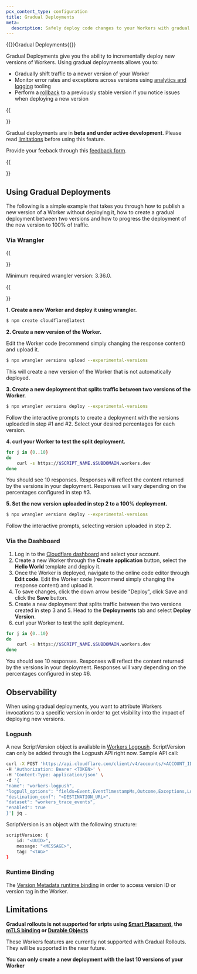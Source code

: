 ```yaml
---
pcx_content_type: configuration
title: Gradual Deployments
meta:
  description: Safely deploy code changes to your Workers with gradual deployments. 
---
```


{{<heading-pill style="beta">}}Gradual Deployments{{</heading-pill>}}

Gradual Deployments give you the ability to incrementally deploy new versions of Workers. Using gradual deployments allows you to: 

- Gradually shift traffic to a newer version of your Worker
- Monitor error rates and exceptions across versions using [analytics and logging](/workers/configuration/versions-and-deployments/gradual-deployments/#observability--logs-analytics-metrics) tooling
- Perform a [rollback](/workers/configuration/versions-and-deployments/rollbacks/) to a previously stable version if you notice issues when deploying a new version

{{<Aside type="note">}}

Gradual deployments are in **beta and under active development**. Please read [limitations](/workers/configuration/versions-and-deployments//gradual-deployments/#limitations) before using this feature.

Provide your feeback through this [feedback form](https://www.cloudflare.com/lp/developer-week-deployments).

{{</Aside>}}

## Using Gradual Deployments

The following is a simple example that takes you through how to publish a new version of a Worker without deploying it, how to create a gradual deployment between two versions and how to progress the deployment of the new version to 100% of traffic. 

### Via Wrangler

{{<Aside type="note">}}

Minimum required wrangler version: 3.36.0. 

{{</Aside>}}

**1. Create a new Worker and deploy it using wrangler.**

```sh
$ npm create cloudflare@latest
```

**2. Create a new version of the Worker.**

Edit the Worker code (recommend simply changing the response content) and upload it. 

```sh
$ npx wrangler versions upload --experimental-versions
```
This will create a new version of the Worker that is not automatically deployed. 

**3. Create a new deployment that splits traffic between two versions of the Worker.** 

```sh
$ npx wrangler versions deploy --experimental-versions
```

Follow the interactive prompts to create a deployment with the versions uploaded in step #1 and #2. Select your desired percentages for each version.

**4. curl your Worker to test the split deployment.**

```sh
for j in {0..10}
do
    curl -s https://$SCRIPT_NAME.$SUBDOMAIN.workers.dev
done
```
You should see 10 responses. Responses will reflect the content returned by the versions in your deployment. Responses will vary depending on the percentages configured in step #3. 

**5. Set the new version uploaded in step 2 to a 100% deployment.**

```sh
$ npx wrangler versions deploy --experimental-versions
```

Follow the interactive prompts, selecting version uploaded in step 2. 

### Via the Dashboard

1. Log in to the [Cloudflare dashboard](https://dash.cloudflare.com/?to=/:account/workers) and select your account.
3. Create a new Worker through the **Create application** button, select the **Hello World** template and deploy it. 
4. Once the Worker is deployed, navigate to the online code editor through **Edit code**. Edit the Worker code (recommend simply changing the response content) and upload it. 
5. To save changes, click the down arrow beside "Deploy", click Save and click the **Save** button. 
6. Create a new deployment that splits traffic between the two versions created in step 3 and 5. Head to the **Deployments** tab and select **Deploy Version**. 
7. curl your Worker to test the split deployment. 

```sh
for j in {0..10}
do
    curl -s https://$SCRIPT_NAME.$SUBDOMAIN.workers.dev
done
```
You should see 10 responses. Responses will reflect the content returned by the versions in your deployment. Responses will vary depending on the percentages configured in step #6. 

## Observability

When using gradual deployments, you want to attribute Workers invocations to a specific version in order to get visibility into the impact of deploying new versions.

### Logpush

A new ScriptVersion object is available in [Workers Logpush](/workers/observability/logging/logpush/). ScriptVersion can only be added through the Logpush API right now. Sample API call: 

```sh
curl -X POST 'https://api.cloudflare.com/client/v4/accounts/<ACCOUNT_ID>/logpush/jobs' \
-H 'Authorization: Bearer <TOKEN>' \
-H 'Content-Type: application/json' \
-d '{
"name": "workers-logpush",
"logpull_options": "fields=Event,EventTimestampMs,Outcome,Exceptions,Logs,ScriptName,ScriptVersion",
"destination_conf": "<DESTINATION_URL>",
"dataset": "workers_trace_events",
"enabled": true
}'| jq .
```

ScriptVersion is an object with the following structure:
```sh
scriptVersion: {
    id: "<UUID>",
    message: "<MESSAGE>",
    tag: "<TAG>"
}
```

### Runtime Binding

The [Version Metadata runtime binding](/workers/runtime-apis/bindings/script-version/) in order to access version ID or version tag in the Worker.

## Limitations

**Gradual rollouts is not supported for sripts using [Smart Placement](/workers/configuration/smart-placement/), the [mTLS binding](/workers/runtime-apis/bindings/mtls/) or [Durable Objects](/durable-objects/)**

These Workers features are currently not supported with Gradual Rollouts. They will be supported in the near future. 

**You can only create a new deployment with the last 10 versions of your Worker**